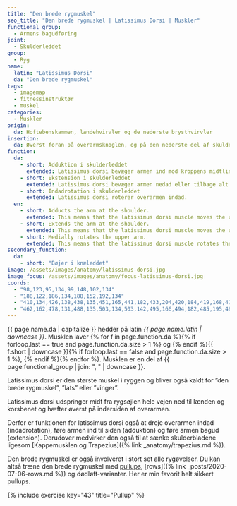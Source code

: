 ```yaml
---
title: "Den brede rygmuskel"
seo_title: "Den brede rygmuskel | Latissimus Dorsi | Muskler"
functional_group:
  - Armens bagudføring
joint:
  - Skulderleddet
group:
  - Ryg
name:
  latin: "Latissimus Dorsi"
  da: "Den brede rygmuskel"
tags:
  - imagemap
  - fitnessinstruktør
  - muskel
categories:
  - Muskler
origin:
  da: Hoftebenskammen, lændehvirvler og de nederste brysthvirvler
insertion:
  da: Øverst foran på overarmsknoglen, og på den nederste del af skulderbladet
function:
  da:
    - short: Adduktion i skulderleddet
      extended: Latissimus dorsi bevæger armen ind mod kroppens midtlinje.
    - short: Ekstension i skulderleddet
      extended: Latissimus dorsi bevæger armen nedad eller tilbage alt efter startpositionen.
    - short: Indadrotation i skulderleddet
      extended: Latissimus dorsi roterer overarmen indad.
  en:
    - short: Adducts the arm at the shoulder.
      extended: This means that the latissimus dorsi muscle moves the upper arm toward the vertical midline of the body (i.e. the action of pulling your arms in to your sides).
    - short: Extends the arm at the shoulder.
      extended: This means that the latissimus dorsi muscle moves the upper arm downward to the rear.
    - short: Medially rotates the upper arm.
      extended: This means that the latissimus dorsi muscle rotates the upper arm inward around the axis of the bone (i.e. it rotates the upper arm toward the vertical midline of the body).
secondary_function:
  da:
    - short: "Bøjer i knæleddet"
image: /assets/images/anatomy/latissimus-dorsi.jpg
image_focus: /assets/images/anatomy/focus-latissimus-dorsi.jpg
coords:
  - "98,123,95,134,99,148,102,134"
  - "188,122,186,134,188,152,192,134"
  - "410,134,426,138,438,135,451,165,441,182,433,204,420,184,419,168,412,146"
  - "462,162,478,131,488,135,503,134,503,142,495,166,494,182,485,195,481,202"
---
```


{{ page.name.da | capitalize }} hedder på latin *{{ page.name.latin | downcase }}*. Musklen laver {% for f in page.function.da %}{% if forloop.last == true and page.function.da.size > 1 %} og {% endif %}{{ f.short | downcase  }}{% if forloop.last == false and page.function.da.size > 1 %}, {% endif %}{% endfor %}. Musklen er en del af {{ page.functional_group | join: ", " | downcase }}.

Latissimus dorsi er den største muskel i ryggen og bliver også kaldt for ”den brede rygmuskel”, ”lats” eller ”vinger”.

Latissimus dorsi udspringer midt fra rygsøjlen hele vejen ned til lænden og korsbenet og hæfter øverst på indersiden af overarmen.

Derfor er funktionen for latissimus dorsi også at dreje overarmen indad (indadrotation), føre armen ind til siden (adduktion) og føre armen bagud (extension). Derudover medvirker den også til at sænke skulderbladene ligesom [Kappemusklen og Trapezius]({% link _anatomy/trapezius.md %}).

Den brede rygmuskel er også involveret i stort set alle rygøvelser. Du kan altså træne den brede rygmuskel med [pullups](/chinup-vs-pullup/), [rows]({% link _posts/2020-07-06-rows.md %}) og dødløft-varianter. Her er min favorit helt sikkert pullups.

{% include exercise key="43" title="Pullup" %}

